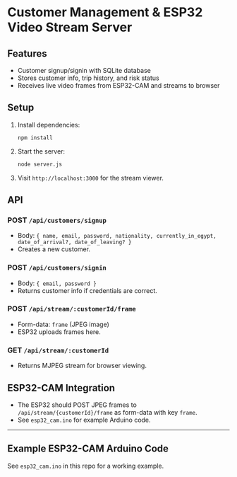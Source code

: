 # Customer Management & ESP32 Video Stream Server

## Features
- Customer signup/signin with SQLite database
- Stores customer info, trip history, and risk status
- Receives live video frames from ESP32-CAM and streams to browser

## Setup
1. Install dependencies:
   ```bash
   npm install
   ```
2. Start the server:
   ```bash
   node server.js
   ```
3. Visit `http://localhost:3000` for the stream viewer.

## API
### POST `/api/customers/signup`
- Body: `{ name, email, password, nationality, currently_in_egypt, date_of_arrival?, date_of_leaving? }`
- Creates a new customer.

### POST `/api/customers/signin`
- Body: `{ email, password }`
- Returns customer info if credentials are correct.

### POST `/api/stream/:customerId/frame`
- Form-data: `frame` (JPEG image)
- ESP32 uploads frames here.

### GET `/api/stream/:customerId`
- Returns MJPEG stream for browser viewing.

## ESP32-CAM Integration
- The ESP32 should POST JPEG frames to `/api/stream/{customerId}/frame` as form-data with key `frame`.
- See `esp32_cam.ino` for example Arduino code.

---

## Example ESP32-CAM Arduino Code
See `esp32_cam.ino` in this repo for a working example. 